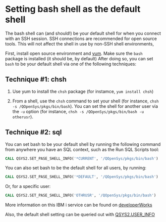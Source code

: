 # Setting bash shell as the default shell

The bash shell can (and should!) be your default shell for when you connect
with an SSH session. SSH connections are recommended for open source tools.
This will not affect the shell in use by non-SSH shell environments,

First, install open source environment and [yum](../yum/). Make sure the `bash`
package is installed (it should be, by default) After doing so, you can set `bash`
to be your default shell via one of the following techniques:

## Technique #1: chsh

1. Use yum to install the `chsh` package (for instamce, `yum install chsh`)

1. From a shell, use the `chsh` command to set your shell
  (for instance, `chsh -s /QOpenSys/pkgs/bin/bash`).
  You can set the shell for another user via the `-u` option
  (for instance, `chsh -s /QOpenSys/pkgs/bin/bash -u otherusr`).

## Technique #2: sql

You can set bash to be your default shell by running the following command from
anywhere you have an SQL context, such as the Run SQL Scripts tool:

```SQL
CALL QSYS2.SET_PASE_SHELL_INFO('*CURRENT', '/QOpenSys/pkgs/bin/bash')
```

You can also set bash to be the default shell for all users, by running:

```SQL
CALL QSYS2.SET_PASE_SHELL_INFO('*DEFAULT', '/QOpenSys/pkgs/bin/bash')
```

Or, for a specific user:

```SQL
CALL QSYS2.SET_PASE_SHELL_INFO('OTHRUSR', '/QOpenSys/pkgs/bin/bash')
```

More information on this IBM i service can be found on [developerWorks](https://www.ibm.com/developerworks/community/wikis/home?lang=en#!/wiki/IBM%20i%20Technology%20Updates/page/QSYS2.SET_PASE_SHELL_INFO%20Procedure)

Also, the default shell setting can be queried out with [QSYS2.USER_INFO](https://www.ibm.com/developerworks/community/wikis/home?lang=en#!/wiki/IBM%20i%20Technology%20Updates/page/QSYS2.USER_INFO%20catalog)
